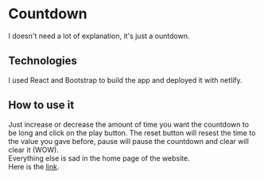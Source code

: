 # Countdown

I doesn't need a lot of explanation, it's just a ountdown.

## Technologies
I used React and Bootstrap to build the app and deployed it with netlify.

## How to use it
Just increase or decrease the amount of time you want the countdown to be long and click on the play button. The reset button will resest the time to the value you gave before, pause will pause the countdown and clear will clear it (WOW).  
Everything else is sad in the home page of the website.  
Here is the [link](https://countdownbypole.netlify.app/).


